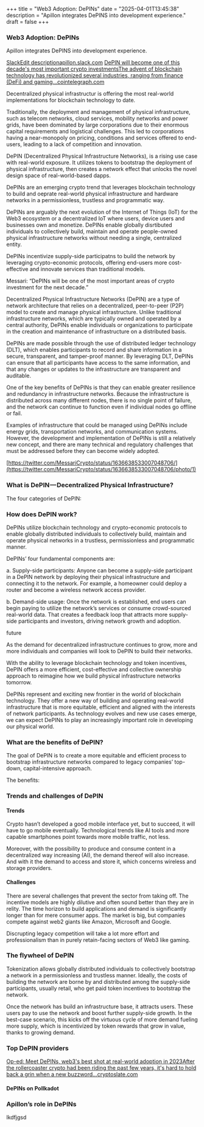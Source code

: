 +++
title = "Web3 Adoption: DePINs"
date = "2025-04-01T13:45:38"
description = "Apillon integrates DePINS into development experience."
draft = false
+++

### Web3 Adoption: DePINs


Apillon integrates DePINS into development experience.

[SlackEdit descriptionapillon.slack.com](https://apillon.slack.com/archives/C03LQQGELF5/p1679644721221439)
[DePIN will become one of this decade's most important crypto investmentsThe advent of blockchain technology has revolutionized several industries, ranging from finance (DeFi) and gaming…cointelegraph.com](https://cointelegraph.com/news/depin-will-become-one-of-this-decade-s-most-important-crypto-investments)

Decentralized physical infrastructur is offering the most real-world implementations for blockchain technology to date.


Traditionally, the deployment and management of physical infrastructure, such as telecom networks, cloud services, mobility networks and power grids, have been dominated by large corporations due to their enormous capital requirements and logistical challenges. This led to corporations having a near-monopoly on pricing, conditions and services offered to end-users, leading to a lack of competition and innovation.


DePIN (Decentralized Physical Infrastructure Networks), is a rising use case with real-world exposure. It utilizes tokens to bootstrap the deployment of physical infrastructure, then creates a network effect that unlocks the novel design space of real-world-based dapps.


DePINs are an emerging crypto trend that leverages blockchain technology to build and oeprate real-world physical infrastructure and hardware networks in a permissionless, trustless and programmatic way.


DePINs are arguably the next evolution of the Internet of Things (IoT) for the Web3 ecosystem or a decentralized IoT where users, device users and businesses own and monetize. DePINs enable globally disrtibuted individuals to collectively build, maintain and operate people-owned physical infrastructure networks without needing a single, centralized entity.


DePINs incentivize supply-side participatns to build the network by leveraging crypto-economic protocols, offering end-users more cost-effective and innovate services than traditional models.


Messari: “DePINs will be one of the most important areas of crypto investment for the next decade.”


Decentralized Physical Infrastructure Networks (DePIN) are a type of network architecture that relies on a decentralized, peer-to-peer (P2P) model to create and manage physical infrastructure. Unlike traditional infrastructure networks, which are typically owned and operated by a central authority, DePINs enable individuals or organizations to participate in the creation and maintenance of infrastructure on a distributed basis.


DePINs are made possible through the use of distributed ledger technology (DLT), which enables participants to record and share information in a secure, transparent, and tamper-proof manner. By leveraging DLT, DePINs can ensure that all participants have access to the same information, and that any changes or updates to the infrastructure are transparent and auditable.


One of the key benefits of DePINs is that they can enable greater resilience and redundancy in infrastructure networks. Because the infrastructure is distributed across many different nodes, there is no single point of failure, and the network can continue to function even if individual nodes go offline or fail.


Examples of infrastructure that could be managed using DePINs include energy grids, transportation networks, and communication systems. However, the development and implementation of DePINs is still a relatively new concept, and there are many technical and regulatory challenges that must be addressed before they can become widely adopted.

[https://twitter.com/MessariCrypto/status/1636638533007048706/](https://twitter.com/MessariCrypto/status/1636638533007048706/photo/1)

### What is DePIN — Decentralized Physical Infrastructure?


The four categories of DePIN:


### How does DePIN work?


DePINs utilize blockchain technology and crypto-economic protocols to enable globally distributed individuals to collectively build, maintain and operate physical networks in a trustless, permissionless and programmatic manner.


DePINs’ four fundamental components are:


a. Supply-side participants: Anyone can become a supply-side participant in a DePIN network by deploying their physical infrastructure and connecting it to the network. For example, a homeowner could deploy a router and become a wireless network access provider.


b. Demand-side usage: Once the network is established, end users can begin paying to utilize the network’s services or consume crowd-sourced real-world data. That creates a feedback loop that attracts more supply-side participants and investors, driving network growth and adoption.


future


As the demand for decentralized infrastructure continues to grow, more and more individuals and companies will look to DePIN to build their networks.


With the ability to leverage blockchain technology and token incentives, DePIN offers a more efficient, cost-effective and collective ownership approach to reimagine how we build physical infrastructure networks tomorrow.


DePINs represent and exciting new frontier in the world of blockchain technology. They offer a new way of building and operating real-world infrastructure that is more equitable, efficient and aligned with the interests of network participants. As technology evolves and new use cases emerge, we can expect DePINs to play an increasingly important role in developing our physical world.


### What are the benefits of DePIN?


The goal of DePIN is to create a more equitable and efficient process to bootstrap infrastructure networks compared to legacy companies’ top-down, capital-intensive approach.


The benefits:


### Trends and challenges of DePIN


#### Trends


Crypto hasn’t developed a good mobile interface yet, but to succeed, it will have to go mobile eventually. Technological trends like AI tools and more capable smartphones point towards more mobile traffic, not less.


Moreover, with the possibility to produce and consume content in a decentralized way increasing (AI), the demand thereof will also increase. And with it the demand to access and store it, which concerns wireless and storage providers.


#### Challenges


There are several challenges that prevent the sector from taking off. The incentive models are highly dilutive and often sound better than they are in relity. The time horizon to build applications and demand is significantly longer than for mere consumer apps. The market is big, but companies compete against web2 giants like Amazon, Microsoft and Google.


Discrupting legacy competition will take a lot more effort and professionalism than in purely retain-facing sectors of Web3 like gaming.


### The flywheel of DePIN


Tokenization allows globally distributed individuals to collectively bootstrap a network in a permissionless and trustless manner. Ideally, the costs of building the network are borne by and distributed among the supply-side participants, usually retail, who get paid token incentives to bootstrap the network.


Once the network has build an infrastructure base, it attracts users. These users pay to use the network and boost further supply-side growth. In the best-case scenario, this kicks off the virtuous cycle of more demand fueling more supply, which is incentivized by token rewards that grow in value, thanks to growing demand.


### Top DePIN providers

[Op-ed: Meet DePINs, web3's best shot at real-world adoption in 2023After the rollercoaster crypto had been riding the past few years, it's hard to hold back a grin when a new buzzword…cryptoslate.com](https://cryptoslate.com/op-ed-meet-depins-web3s-best-shot-at-real-world-adoption-in-2023/)

#### DePINs on Pollkadot


### Apillon’s role in DePINs


lkdfjgsd

